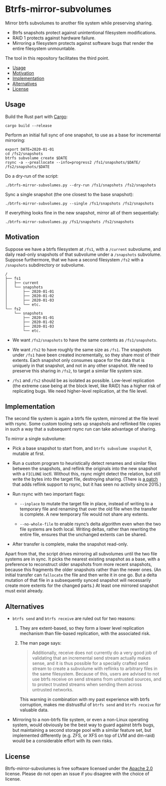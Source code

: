 # Btrfs-mirror-subvolumes

Mirror btrfs subvolumes to another file system while preserving sharing.

 * Btrfs snapshots protect against unintentional filesystem modifications.
 * RAID 1 protects against hardware failure.
 * Mirroring a filesystem protects against software bugs that render the
   entire filesystem unmountable.

The tool in this repository facilitates the third point.

 * [Usage](#usage)
 * [Motivation](#motivation)
 * [Implementation](#implementation)
 * [Alternatives](#alternatives)
 * [License](#license)

## Usage

Build the Rust part with [Cargo][install-rust]:

    cargo build --release

Perform an initial full sync of one snapshot, to use as a base for incremental
mirroring:

    export DATE=2020-01-01
    cd /fs2/snapshots
    btrfs subvolume create $DATE
    rsync -a --preallocate --info=progress2 /fs1/snapshots/$DATE/ /fs2/snapshots/$DATE

Do a dry-run of the script:

    ./btrfs-mirror-subvolumes.py --dry-run /fs1/snapshots /fs2/snapshots

Sync a single snapshot (the one closest to the base snapshot):

    ./btrfs-mirror-subvolumes.py --single /fs1/snapshots /fs2/snapshots

If everything looks fine in the new snapshot, mirror all of them sequentially:

    ./btrfs-mirror-subvolumes.py /fs1/snapshots /fs2/snapshots

## Motivation

Suppose we have a btrfs filesystem at `/fs1`, with a `/current` subvolume,
and daily read-only snapshots of that subvolume under a `/snapshots` subvolume.
Suppose furthermore, that we have a second filesystem `/fs2` with a `/snapshots`
subdirectory or subvolume.

    /
    ├── fs1
    │   ├── current
    │   └── snapshots
    │       ├── 2020-01-01
    │       ├── 2020-01-02
    │       ├── 2020-01-03
    │       └── etc.
    └── fs2
        └── snapshots
            ├── 2020-01-01
            ├── 2020-01-02
            ├── 2020-01-03
            └── etc.

 * We want `/fs2/snapshots` to have the same contents as `/fs1/snapshots`.

 * We want `/fs2` to have roughly the same size as `/fs1`. The snapshots under
   `/fs1` have been created incrementally, so they share most of their extents.
   Each snapshot only consumes space for the data that is uniquely in that
   snapshot, and not in any other snapshot. We need to preserve this sharing in
   `/fs2`, to target a similar file system size.

 * `/fs1` and `/fs2` should be as isolated as possible. Low-level replication
   (the extreme case being at the block level, like RAID) has a higher risk of
   replicating bugs. We need higher-level replication, at the file level.

## Implementation

The second file system is again a btrfs file system, mirrored at the file level
with rsync. Some custom tooling sets up snapshots and reflinked file copies in
such a way that a subsequent rsync run can take advantage of sharing.

To mirror a single subvolume:

 * Pick a base snapshot to start from, and `btrfs subvolume snapshot` it,
   mutable at first.

 * Run a custom program to heuristically detect renames and similar files
   between the snapshots, and reflink the originals into the new snapshot with
   a `FICLONE` ioctl. Without this, rsync might detect the relation, but still
   write the bytes into the target file, destroying sharing. (There is
   [a patch][rsync-reflink] that adds reflink support to rsync, but it has seen
   no activity since 2015.)

 * Run rsync with two important flags:

   * `--inplace` to mutate the target file in place, instead of writing to a
     temporary file and renaming that over the old file when the transfer is
     complete. A new temporary file would not share any extents.

   * `--no-whole-file` to enable rsync’s delta algorithm even when the two file
     systems are both local. Writing deltas, rather than rewriting the entire
     file, ensures that the unchanged extents can be shared.

  * After transfer is complete, make the snapshot read-only.

Apart from that, the script drives mirroring all subvolumes until the two file
systems are in sync. It picks the nearest existing snapshot as a base, with a
preference to reconstruct older snapshots from more recent snapshots, because
this fragments the older snapshots rather than the newer ones. (An initial
transfer can `fallocate` the file and then write it in one go. But a delta
mutation of that file in a subsequently synced snapshot will necessarily create
more extents for the changed parts.) At least one mirrored snapshot must exist
already.


## Alternatives

 * `btrfs send` and `btrfs receive` are ruled out for two reasons:

   1. They are extent-based, so they form a lower level replication mechanism
      than file-based replication, with the associated risk.

   2. The man page says:

      > Additionally, receive does not currently do a very good job of
      > validating that an incremental send stream actually makes sense, and it
      > is thus possible for a specially crafted send stream to create a
      > subvolume with reflinks to arbitrary files in the same filesystem.
      > Because of this, users are advised to not use btrfs receive on send
      > streams from untrusted sources, and to protect trusted streams when
      > sending them across untrusted networks.

      This warning in combination with my past experience with btrfs corruption,
      makes me distrustful of `btrfs send` and `btrfs receive` for valuable
      data.

 * Mirroring to a non-btrfs file system, or even a non-Linux operating system,
   would obviously be the best way to guard against btrfs bugs, but maintaining
   a second storage pool with a similar feature set, but implemented differently
   (e.g. ZFS, or XFS on top of LVM and dm-raid) would be a considerable effort
   with its own risks.

## License

Btrfs-mirror-subvolumes is free software licensed under the
[Apache 2.0][apache2] license. Please do not open an issue if
you disagree with the choice of license.

[rsync-reflink]: https://bugzilla.samba.org/show_bug.cgi?id=10170
[install-rust]:  https://forge.rust-lang.org/infra/other-installation-methods.html
[apache2]:       https://www.apache.org/licenses/LICENSE-2.0
[except]:        https://www.gnu.org/licenses/gpl-faq.html#GPLIncompatibleLibs
